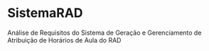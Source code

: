 # SistemaRAD
Análise de Requisitos do Sistema de Geração e Gerenciamento de Atribuição de Horários de Aula do RAD
